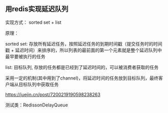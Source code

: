 ## 用redis实现延迟队列

实现方式： sorted set + list

原理：

sorted set: 存放所有延迟任务，按照延迟任务的到期时间戳（提交任务时的时间戳 + 延迟时间）来排序的，所以列表的最前面的第一个元素就是整个延迟队列中最早要被执行的任务

list: 目标队列, 存放的任务都是已经到了延迟时间的，可以被消费者获取的任务

采用一定的机制(其中用到了channel)，将延迟时间的任务放到目标队列，最终客户端从目标队列中获取任务


https://juejin.cn/post/7200219190598238263

测试类：RedissonDelayQueue